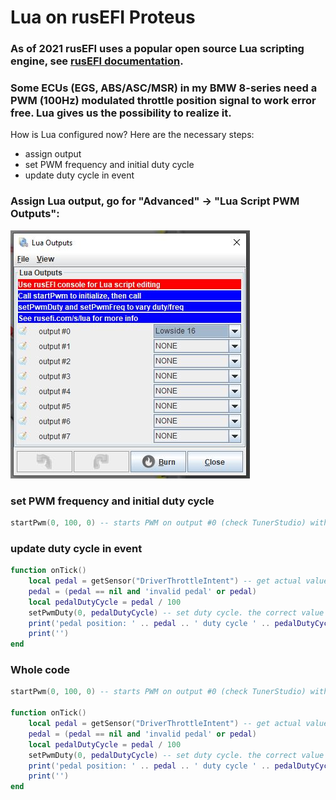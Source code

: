 # Lua on rusEFI Proteus

### As of 2021 rusEFI uses a popular open source Lua scripting engine, see [rusEFI documentation](https://github.com/rusefi/rusefi/wiki/Lua-Scripting).
### Some ECUs (EGS, ABS/ASC/MSR) in my BMW 8-series need a PWM (100Hz) modulated throttle position signal to work error free. Lua gives us the possibility to realize it.

How is Lua configured now? Here are the necessary steps:
- assign output
- set PWM frequency and initial duty cycle
- update duty cycle in event

### Assign Lua output, go for "Advanced" -> "Lua Script PWM Outputs":

<img src="./pictures/lua_outputs.jpg" title="lua outputs">

### set PWM frequency and initial duty cycle

```Lua
startPwm(0, 100, 0) -- starts PWM on output #0 (check TunerStudio) with 100Hz and initial duty cycle o 0%
```

### update duty cycle in event

```Lua
function onTick()
    local pedal = getSensor("DriverThrottleIntent") -- get actual value of DriverThrottleIntent
    pedal = (pedal == nil and 'invalid pedal' or pedal)
    local pedalDutyCycle = pedal / 100
    setPwmDuty(0, pedalDutyCycle) -- set duty cycle. the correct value is between 0 (= 0%) and 1 (100%)
    print('pedal position: ' .. pedal .. ' duty cycle ' .. pedalDutyCycle) -- do some output
    print('')
end
```

### Whole code
```Lua
startPwm(0, 100, 0) -- starts PWM on output #0 (check TunerStudio) with 100Hz and initial duty cycle o 0%

function onTick()
    local pedal = getSensor("DriverThrottleIntent") -- get actual value of DriverThrottleIntent
    pedal = (pedal == nil and 'invalid pedal' or pedal)
    local pedalDutyCycle = pedal / 100
    setPwmDuty(0, pedalDutyCycle) -- set duty cycle. the correct value is between 0 (= 0%) and 1 (100%)
    print('pedal position: ' .. pedal .. ' duty cycle ' .. pedalDutyCycle) -- do some output
    print('')
end
```